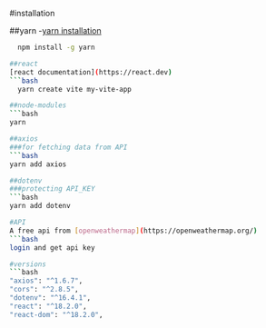 #installation

##yarn
-[yarn installation](https://classic.yarnpkg.com/lang/en/docs/install/#windows-stable)
```bash
  npm install -g yarn

##react
[react documentation](https://react.dev)
```bash
  yarn create vite my-vite-app

##node-modules
```bash
yarn

##axios
###for fetching data from API
```bash
yarn add axios

##dotenv
###protecting API_KEY
```bash
yarn add dotenv

#API
A free api from [openweathermap](https://openweathermap.org/)
```bash
login and get api key

#versions
```bash
"axios": "^1.6.7",
"cors": "^2.8.5",
"dotenv": "^16.4.1",
"react": "^18.2.0",
"react-dom": "^18.2.0",
